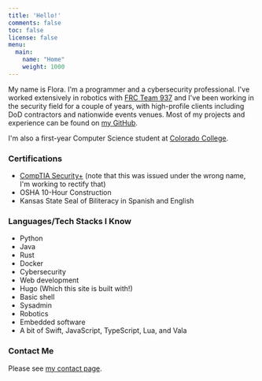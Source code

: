 ```yaml
---
title: 'Hello!'
comments: false
toc: false
license: false
menu:
  main:
    name: "Home"
    weight: 1000
---
```


My name is Flora. I'm a programmer and a cybersecurity professional. I've worked extensively in robotics with [FRC Team 937](https://github.com/frc937) and I've been working in the security field for a couple of years, with high-profile clients including DoD contractors and nationwide events venues. Most of my projects and experience can be found on [my GitHub](https://github.com/willitcode).

I'm also a first-year Computer Science student at [Colorado College](https://coloradocollege.edu/).

### Certifications
- [CompTIA Security+](https://www.credly.com/badges/4a9cfb95-7b47-4dac-b9d2-b6b6706548c3/public_url) (note that this was issued under the wrong name, I'm working to rectify that)
- OSHA 10-Hour Construction
- Kansas State Seal of Biliteracy in Spanish and English

### Languages/Tech Stacks I Know
- Python
- Java
- Rust
- Docker
- Cybersecurity
- Web development
- Hugo (Which this site is built with!)
- Basic shell
- Sysadmin
- Robotics
- Embedded software
- A bit of Swift, JavaScript, TypeScript, Lua, and Vala

### Contact Me
Please see [my contact page](/contact/).
